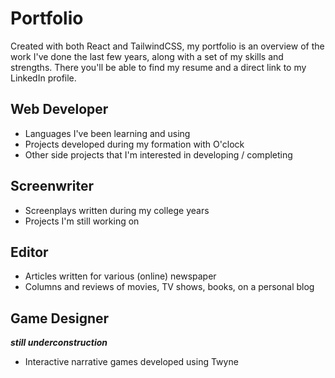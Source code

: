 # Portfolio

Created with both React and TailwindCSS, my portfolio is an overview of the work I've done the last few years, along with a set of my skills and strengths. There you'll be able to find my resume and a direct link to my LinkedIn profile.

## Web Developer

- Languages I've been learning and using
- Projects developed during my formation with O'clock
- Other side projects that I'm interested in developing / completing

## Screenwriter

- Screenplays written during my college years
- Projects I'm still working on 

## Editor

- Articles written for various (online) newspaper
- Columns and reviews of movies, TV shows, books, on a personal blog

## Game Designer 

***still underconstruction***

- Interactive narrative games developed using Twyne